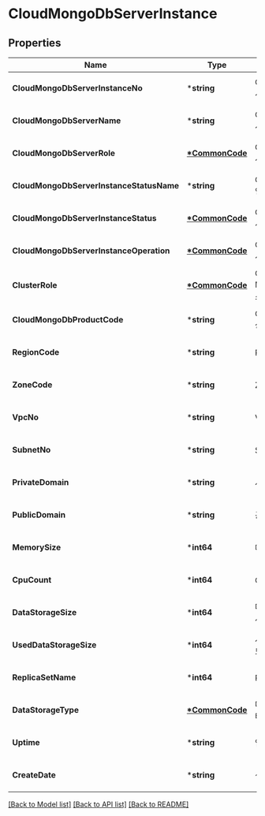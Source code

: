 # CloudMongoDbServerInstance

## Properties
Name | Type | Description | Notes
------------ | ------------- | ------------- | -------------
**CloudMongoDbServerInstanceNo** | ***string** | CloudMongoDb서버인스턴스번호 | [optional] [default to null]
**CloudMongoDbServerName** | ***string** | CloudMongoDb서버이름 | [optional] [default to null]
**CloudMongoDbServerRole** | **[*CommonCode](CommonCode.md)** | CloudMongoDb서버역할 | [optional] [default to null]
**CloudMongoDbServerInstanceStatusName** | ***string** | CloudMongoDb인스턴스상태이름 | [optional] [default to null]
**CloudMongoDbServerInstanceStatus** | **[*CommonCode](CommonCode.md)** | CloudMongoDb서버인스턴스상태 | [optional] [default to null]
**CloudMongoDbServerInstanceOperation** | **[*CommonCode](CommonCode.md)** | CloudMongoDb서버인스턴스OP | [optional] [default to null]
**ClusterRole** | **[*CommonCode](CommonCode.md)** | Cloud DB for MongoDB 클러스터 역할 | [optional] [default to null]
**CloudMongoDbProductCode** | ***string** | CloudMongoDb상품코드 | [optional] [default to null]
**RegionCode** | ***string** | REGION코드 | [optional] [default to null]
**ZoneCode** | ***string** | ZONE코드 | [optional] [default to null]
**VpcNo** | ***string** | VPC번호 | [optional] [default to null]
**SubnetNo** | ***string** | Subnet번호 | [optional] [default to null]
**PrivateDomain** | ***string** | 사설도메인명 | [optional] [default to null]
**PublicDomain** | ***string** | 공인도메인명 | [optional] [default to null]
**MemorySize** | ***int64** | 메모리사이즈 | [optional] [default to null]
**CpuCount** | ***int64** | CPU 개수 | [optional] [default to null]
**DataStorageSize** | ***int64** | 데이터 스토리지 사이즈 | [optional] [default to null]
**UsedDataStorageSize** | ***int64** | 사용한 데이터 스토리지 사이즈 | [optional] [default to null]
**ReplicaSetName** | ***int64** | Replica Set 이름 | [optional] [default to null]
**DataStorageType** | **[*CommonCode](CommonCode.md)** | 데이터 스토리지 타입 | [optional] [default to null]
**Uptime** | ***string** | 업시간 | [optional] [default to null]
**CreateDate** | ***string** | 생성일자 | [optional] [default to null]

[[Back to Model list]](../README.md#documentation-for-models) [[Back to API list]](../README.md#documentation-for-api-endpoints) [[Back to README]](../README.md)


